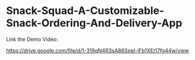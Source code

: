 # Snack-Squad-A-Customizable-Snack-Ordering-And-Delivery-App

Link the Demo Video:

https://drive.google.com/file/d/1-319qN4R3sA86Spel-iFb1XEt17fg44w/view
